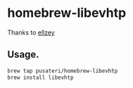 homebrew-libevhtp
=================

Thanks to [ellzey](https://github.com/criticalstack/libevhtp/ "Libevhtp - Based libevent HTTP framework")

Usage.
-----------------
``` bash
brew tap pusateri/homebrew-libevhtp
brew install libevhtp
```
